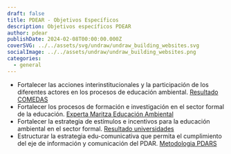 ```yaml
---
draft: false
title: PDEAR - Objetivos Específicos
description: Objetivos específicos PDEAR
author: pdear
publishDate: 2024-02-08T00:00:00.000Z
coverSVG: ../../assets/svg/undraw/undraw_building_websites.svg
socialImage: ../../assets/undraw/undraw_building_websites.png
categories:
  - general
---
```


- Fortalecer las acciones interinstitucionales y la participación de los diferentes actores en los procesos de educación ambiental. <a href="https://www.youtube.com/watch?v=91q2wN7Pqrg" target="_blank">Resultado COMEDAS</a>
- Fortalecer los procesos de formación e investigación en el sector formal de la educación. <a href="https://www.youtube.com/watch?v=jJwjgtru75k" target="_blank">Experta Maritza Educación Ambiental</a>
- Fortalecer la estrategia de estímulos e incentivos para la educación ambiental en el sector formal. <a href="https://www.youtube.com/watch?v=VrZQqs2yL7g" target="_blank">Resultado universidades</a>
- Estructurar la estrategia edu-comunicativa que permita el cumplimiento del eje de información y comunicación del PDAR. <a href="https://www.youtube.com/watch?v=e4QUwoCq4fI" target="_blank">Metodologia PDARS</a>